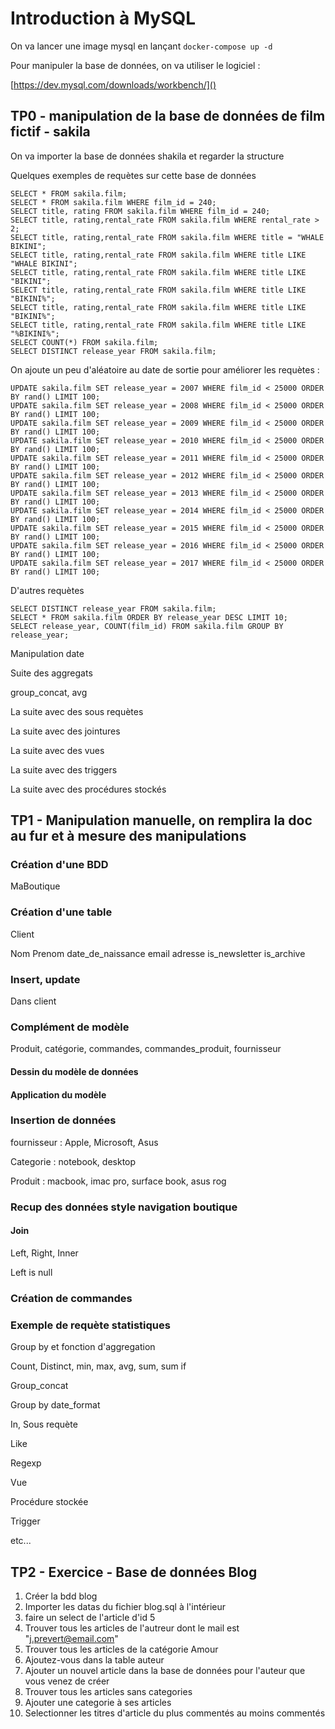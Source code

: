 # Introduction à MySQL

On va lancer une image mysql en lançant `docker-compose up -d` 

Pour manipuler la base de données, on va utiliser le logiciel :

[https://dev.mysql.com/downloads/workbench/]()
## TP0 - manipulation de la base de données de film fictif - sakila

On va importer la base de données shakila et regarder la structure

Quelques exemples de requètes sur cette base de données

	SELECT * FROM sakila.film;
	SELECT * FROM sakila.film WHERE film_id = 240;
	SELECT title, rating FROM sakila.film WHERE film_id = 240;
	SELECT title, rating,rental_rate FROM sakila.film WHERE rental_rate > 2;
	SELECT title, rating,rental_rate FROM sakila.film WHERE title = "WHALE BIKINI";
	SELECT title, rating,rental_rate FROM sakila.film WHERE title LIKE "WHALE BIKINI";
	SELECT title, rating,rental_rate FROM sakila.film WHERE title LIKE "BIKINI";
	SELECT title, rating,rental_rate FROM sakila.film WHERE title LIKE "BIKINI%";
	SELECT title, rating,rental_rate FROM sakila.film WHERE title LIKE "BIKINI%";
	SELECT title, rating,rental_rate FROM sakila.film WHERE title LIKE "%BIKINI%";
	SELECT COUNT(*) FROM sakila.film;
	SELECT DISTINCT release_year FROM sakila.film;
	
On ajoute un peu d'aléatoire au date de sortie pour améliorer les requètes :

	UPDATE sakila.film SET release_year = 2007 WHERE film_id < 25000 ORDER BY rand() LIMIT 100;
	UPDATE sakila.film SET release_year = 2008 WHERE film_id < 25000 ORDER BY rand() LIMIT 100;
	UPDATE sakila.film SET release_year = 2009 WHERE film_id < 25000 ORDER BY rand() LIMIT 100;
	UPDATE sakila.film SET release_year = 2010 WHERE film_id < 25000 ORDER BY rand() LIMIT 100;
	UPDATE sakila.film SET release_year = 2011 WHERE film_id < 25000 ORDER BY rand() LIMIT 100;
	UPDATE sakila.film SET release_year = 2012 WHERE film_id < 25000 ORDER BY rand() LIMIT 100;
	UPDATE sakila.film SET release_year = 2013 WHERE film_id < 25000 ORDER BY rand() LIMIT 100;
	UPDATE sakila.film SET release_year = 2014 WHERE film_id < 25000 ORDER BY rand() LIMIT 100;
	UPDATE sakila.film SET release_year = 2015 WHERE film_id < 25000 ORDER BY rand() LIMIT 100;
	UPDATE sakila.film SET release_year = 2016 WHERE film_id < 25000 ORDER BY rand() LIMIT 100;
	UPDATE sakila.film SET release_year = 2017 WHERE film_id < 25000 ORDER BY rand() LIMIT 100;
	
D'autres requètes
	
	SELECT DISTINCT release_year FROM sakila.film;
	SELECT * FROM sakila.film ORDER BY release_year DESC LIMIT 10;
	SELECT release_year, COUNT(film_id) FROM sakila.film GROUP BY release_year;

Manipulation date
	
Suite des aggregats

group_concat, avg

La suite avec des sous requètes

La suite avec des jointures

La suite avec des vues

La suite avec des triggers

La suite avec des procédures stockés

## TP1 - Manipulation manuelle, on remplira la doc au fur et à mesure des manipulations

### Création d'une BDD

MaBoutique

### Création d'une table

Client

Nom
Prenom
date_de_naissance
email
adresse
is_newsletter
is_archive



### Insert, update

Dans client

### Complément de modèle

Produit, catégorie, commandes, commandes_produit, fournisseur

#### Dessin du modèle de données

#### Application du modèle

### Insertion de données

fournisseur : Apple, Microsoft, Asus

Categorie : notebook, desktop

Produit : macbook, imac pro, surface book, asus rog

### Recup des données style navigation boutique

#### Join

Left, Right, Inner

Left is null

### Création de commandes

### Exemple de requète statistiques

Group by et fonction d'aggregation

Count, Distinct, min, max, avg, sum, sum if

Group_concat

Group by date_format

In, Sous requète

Like

Regexp

Vue

Procédure stockée

Trigger



etc...

## TP2 - Exercice - Base de données Blog

1. Créer la bdd blog
2. Importer les datas du fichier blog.sql à l'intérieur
3. faire un select de l'article d'id 5
4. Trouver tous les articles de l'autreur dont le mail est "j.prevert@email.com"
5. Trouver tous les articles de la catégorie Amour
6. Ajoutez-vous dans la table auteur
7. Ajouter un nouvel article dans la base de données pour l'auteur que vous venez de créer
8. Trouver tous les articles sans categories
9. Ajouter une categorie à ses articles
10. Selectionner les titres d'article du plus commentés au moins commentés
